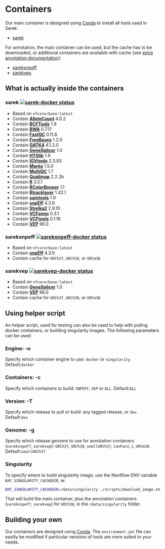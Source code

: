 # Containers

Our main container is designed using [Conda](https://conda.io/) to install all tools used in Sarek:

- [sarek](#sarek-)

For annotation, the main container can be used, but the cache has to be downloaded, or additional containers are available with cache (see [extra annotation documentation](annotation.md)):

- [sareksnpeff](#sareksnpeff-)
- [sarekvep](#sarekvep-)

## What is actually inside the containers

### sarek [![sarek-docker status][sarek-docker-badge]][sarek-docker-link]

- Based on `nfcore/base:latest`
- Contain **[AlleleCount][allelecount-link]** 4.0.2
- Contain **[BCFTools][bcftools-link]** 1.9
- Contain **[BWA][bwa-link]** 0.7.17
- Contain **[FastQC][fastqc-link]** 0.11.8
- Contain **[FreeBayes][freebayes-link]** 1.2.0
- Contain **[GATK4][gatk4-link]** 4.1.2.0
- Contain **[GeneSplicer][genesplicer-link]** 1.0
- Contain **[HTSlib][htslib-link]** 1.9
- Contain **[IGVtools][igvtools-link]** 2.3.93
- Contain **[Manta][manta-link]** 1.5.0
- Contain **[MultiQC][multiqc-link]** 1.7
- Contain **[Qualimap][qualimap-link]** 2.2.2b
- Contain **[R][r-link]** 3.5.1
- Contain **[RColorBrewer][rcolorbrewer-link]** 1.1
- Contain **[Rtracklayer][rtracklayer-link]** 1.42.1
- Contain **[samtools][samtools-link]** 1.9
- Contain **[snpEff][snpeff-link]** 4.3.1t
- Contain **[Strelka2][strelka-link]** 2.9.10
- Contain **[VCFanno][vcfanno-link]** 0.3.1
- Contain **[VCFtools][vcftools-link]** 0.1.16
- Contain **[VEP][vep-link]** 96.0

### sareksnpeff [![sareksnpeff-docker status][sareksnpeff-docker-badge]][sareksnpeff-docker-link]

- Based on `nfcore/base:latest`
- Contain **[snpEff][snpeff-link]** 4.3.1t
- Contain cache for `GRCh37`, `GRCh38`, or `GRCm38`

### sarekvep [![sarekvep-docker status][sarekvep-docker-badge]][sarekvep-docker-link]

- Based on `nfcore/base:latest`
- Contain **[GeneSplicer][genesplicer-link]** 1.0
- Contain **[VEP][vep-link]** 96.0
- Contain cache for `GRCh37`, `GRCh38`, or `GRCm38`

## Using helper script

An helper script, used for testing can also be used to help with pulling docker containers, or building singularity images.
The following parameters can be used:

### Engine: -n

Specify which container engine to use: `docker` or `singularity`.
Default:`docker`

### Containers: -c

Specify which containers to build: `SNPEFF`, `VEP` or `ALL`.
Default:`ALL`

### Version: -T

Specify which release to pull or build: any tagged release, or `dev`.
Default:`dev`

### Genome: -g

Specify which release genome to use for annotation containers (`sareksnpeff`, `sarekvep`): `GRCh37`, `GRCh38`, `smallGRCh37`, `CanFan3.1`, `GRCm38`.
Default:`smallGRCh37`

### Singularity

To specify where to build singularity image, use the Nextflow ENV variable `NXF_SINGULARITY_CACHEDIR`, ie:

```bash
NXF_SINGULARITY_CACHEDIR=/data/singularity ./scripts/download_image.sh -n singularity -t ALL -T dev -g GRCh38
```

That will build the main container, plus the annotation containers (`sareksnpeff`, `sarekvep`) for `GRCh38`, in the `/data/singularity` folder.

## Building your own

Our containers are designed using [Conda](https://conda.io/).
The `environment.yml` file can easilly be modified if particular versions of tools are more suited to your needs.

[allelecount-link]: https://github.com/cancerit/alleleCount
[bcftools-link]: https://github.com/samtools/bcftools
[bwa-link]: https://github.com/lh3/bwa
[fastqc-link]: http://www.bioinformatics.babraham.ac.uk/projects/fastqc/
[freebayes-link]: https://github.com/ekg/freebayes
[gatk4-link]: https://github.com/broadinstitute/gatk
[genesplicer-link]: https://ccb.jhu.edu/software/genesplicer/
[htslib-link]: https://github.com/samtools/htslib
[igvtools-link]: http://software.broadinstitute.org/software/igv/
[manta-link]: https://github.com/Illumina/manta
[multiqc-link]: https://github.com/ewels/MultiQC/
[qualimap-link]: http://qualimap.bioinfo.cipf.es
[r-link]: https://www.r-project.org/
[rcolorbrewer-link]: https://CRAN.R-project.org/package=RColorBrewer
[rtracklayer-link]: https://www.bioconductor.org/packages/release/bioc/html/rtracklayer.html
[samtools-link]: https://github.com/samtools/samtools
[sarek-docker-badge]: https://img.shields.io/docker/automated/nfcore/sarek.svg
[sarek-docker-link]: https://hub.docker.com/r/nfcore/sarek
[snpeff-link]: http://snpeff.sourceforge.net/
[sareksnpeff-docker-badge]: https://img.shields.io/docker/automated/nfcore/sareksnpeff.svg
[sareksnpeff-docker-link]: https://hub.docker.com/r/nfcore/sareksnpeff
[strelka-link]: https://github.com/Illumina/strelka
[vcfanno-link]: https://github.com/brentp/vcfanno
[vcftools-link]: https://vcftools.github.io/index.html
[vep-link]: https://github.com/Ensembl/ensembl-vep
[sarekvep-docker-badge]: https://img.shields.io/docker/automated/nfcore/sarekvep.svg
[sarekvep-docker-link]: https://hub.docker.com/r/nfcore/sarekvep
